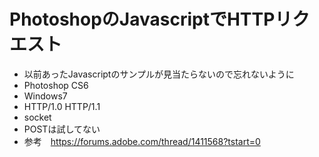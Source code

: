 # PhotoshopのJavascriptでHTTPリクエスト

* 以前あったJavascriptのサンプルが見当たらないので忘れないように
* Photoshop CS6  
* Windows7
* HTTP/1.0 HTTP/1.1
* socket
* POSTは試してない
* 参考　https://forums.adobe.com/thread/1411568?tstart=0
